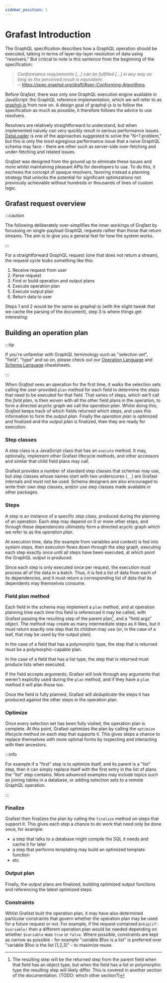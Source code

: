 ```yaml
---
sidebar_position: 1
---
```


# Grafast Introduction

The GraphQL specification describes how a GraphQL operation should be executed,
talking in terms of layer-by-layer resolution of data using "resolvers." But
critical to note is this sentence from the beginning of the specification:

> _Conformance requirements [...] can be fulfilled [...] in any way as long as
> the perceived result is equivalent._  
> ─ https://spec.graphql.org/draft/#sec-Conforming-Algorithms

Before Gra*fast*, there was only one GraphQL execution engine available in
JavaScript: the GraphQL reference implementation, which we will refer to as
[graphql-js][] from now on. A design goal of graphql-js is to follow the
specification as much as possible, it therefore follows the advice to use
resolvers.

Resolvers are relatively straightforward to understand, but when implemented
naively can very quickly result in serious performance issues. [DataLoader][] is
one of the approaches suggested to solve the "N+1 problem," but this is only the
most egregious performance issue that a naive GraphQL schema may face - there
are other such as server-side over-fetching and under-fetching and related
issues.

Gra*fast* was designed from the ground up to eliminate these issues and more
whilst maintaining pleasant APIs for developers to use. To do this, it eschews
the concept of opaque resolvers, favoring instead a planning strategy that
unlocks the potential for significant optimizations not previously achievable
without hundreds or thousands of lines of custom logic.

## Grafast request overview

:::caution

The following deliberately over-simplifies the inner workings of Gra*fast* by
focussing on single-payload GraphQL requests rather than those that return
streams. The aim is to give you a general feel for how the system works.

:::

For a straightforward GraphQL request (one that does not return a stream), the
request cycle looks something like this:

1. Receive request from user
2. Parse request
3. Find or build operation and output plans
4. Execute operation plan
5. Execute output plan
6. Return data to user

Steps 1 and 2 would be the same as graphql-js (with the slight tweak that we
cache the parsing of the document), step 3 is where things get interesting:

## Building an operation plan

:::tip

If you're unfamiliar with GraphQL terminology such as "selection set", "field",
"type" and so on, please check out our
[Operation Language](https://learn.graphile.org/docs/GraphQL_Operation_Cheatsheet.pdf)
and
[Schema Language](https://learn.graphile.org/docs/GraphQL_Schema_Language_Cheatsheet.pdf)
cheatsheets.

:::

When Gra*fast* sees an operation for the first time, it walks the selection sets
calling the user-provided `plan` method for each field to determine the _steps_
that need to be executed for that field. That series of steps, which we'll call
the _field plan_, is then woven with all the other field plans in the operation,
to form a directed acyclic graph we call the _operation plan_. Whilst doing
this, Gra*fast* keeps track of which fields returned which steps, and uses this
information to form the _output plan_. Finally the _operation plan_ is optimized
and finalized and the _output plan_ is finalized, then they are ready for
execution.

### Step classes

A step class is a JavaScript class that has an `execute` method. It may,
optionally, implement other Grafast lifecycle methods, and other accessors and
similar that child field plans may call.

Grafast provides a number of standard step classes that schemas may use, but
step classes whose names start with two underscores (`__`) are Grafast internals
and must not be used. Schema designers are also encouraged to write their own
step classes, and/or use step classes made available in other packages.

### Steps

A step is an instance of a specific _step class_, produced during the planning
of an operation. Each step may depend on 0 or more other steps, and through
these dependencies ultimately form a directed acyclic graph which we refer to as
the _operation plan_.

At execution time, data (for example from variables and context) is fed into
system steps, then execution flows down through the step graph, executing each
step exactly once until all steps have been executed, at which point the GraphQL
output is produced.

Since each step is only executed once per request, the execution must process
all of the data in a batch. Thus, it is fed a list of data from each of its
dependencies, and it must return a corresponding list of data that its
dependents may themselves consume.

### Field plan method

Each field in the schema may implement a `plan` method, and at operation
planning time each time this field is referenced it may be called, with Grafast
passing the resulting step of the parent plan[^1], and a "field args" object.
The method may create as many intermediate steps as it likes, but it must return
exactly one step that its children may use (or, in the case of a leaf, that may
be used by the output plan).

[^1]:
    The resulting step will be the returned step from the parent field when that
    field has an object type, but when the field has a list or polymorphic type
    the resulting step will likely differ. This is covered in another section of
    the documentation. (TODO: which other section?)

In the case of a field that has a polymorphic type, the step that is returned
must be a polymorphic-capable plan.

In the case of a field that has a list type, the step that is returned must
produce lists when executed.

If the field accepts arguments, Grafast will look through any arguments that
weren't explicitly used during the `plan` method, and if they have a `plan`
method it will plan those too.

Once the field is fully planned, Grafast will _deduplicate_ the steps it has
produced against the other steps in the operation plan.

### Optimize

Once every selection set has been fully visited, the operation plan is complete.
At this point, Grafast optimizes the plan by calling the `optimize` lifecycle
method on each step that supports it. This gives steps a chance to replace
themselves with more optimal forms by inspecting and interacting with their
ancestors.

:::info

For example if a "first" step is to optimize itself, and its parent is a "list"
step, then it can simply replace itself with the first entry in the list of
plans the "list" step contains. More advanced examples may include topics such
as joining tables in a database, or adding selection sets to a remote GraphQL
operation.

:::

### Finalize

Grafast then finalizes the plan by calling the `finalize` method on steps that
support it. This gives each step a chance to do work that need only be done
once, for example:

- a step that talks to a database might compile the SQL it needs and cache it
  for later
- a step that performs templating may build an optimized template function
- etc

### Output plan

Finally, the output plans are finalized, building optimized output functions and
referencing the latest optimized steps.

### Constraints

Whilst Grafast built the operation plan, it may have also determined particular
constraints that govern whether the operation plan may be used for a future
request or not. For example, if the request contained `@skip(if: $variable)`
then a different operation plan would be needed depending on whether `$variable`
was `true` or `false`. Where possible, constraints are kept as narrow as
possible - for example "variable $foo is a list" is preferred over "variable
$foo
is the list [1,2,3]" - to maximize reuse.

[dataloader]: https://github.com/graphql/dataloader
[graphql-js]: https://github.com/graphql/graphql-js

